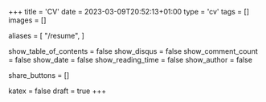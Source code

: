+++
title = 'CV'
date = 2023-03-09T20:52:13+01:00
type = 'cv'
tags = []
images = []

aliases = [
    "/resume",
]

show_table_of_contents = false
show_disqus = false
show_comment_count = false
show_date = false
show_reading_time = false
show_author = false

share_buttons = []

katex = false
draft = true
+++

<!-- Empty. The whole content is in `single.html` partial for "cv" type. -->
